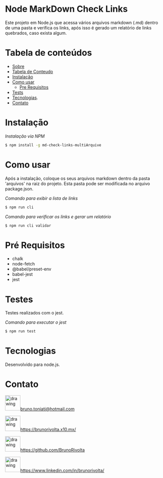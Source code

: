 <a id="MarkDown"></a>
Node MarkDown Check Links
=========

Este projeto em Node.js que  acessa vários arquivos markdown (.md) dentro de uma pasta e verifica os links, após isso é gerado um relatório de links quebrados, caso exista algum.

<a id="tabela-de-conteudo"></a>
Tabela de conteúdos
=================
<!--ts-->
   * [Sobre](#MarkDown)
   * [Tabela de Conteudo](#tabela-de-conteudo)
   * [Instalação](#instalacao)
   * [Como usar](#como-usar)
      * [Pre Requisitos](#pre-requisitos)
   * [Tests](#teste)
   * [Tecnologias](#tecnologias).
   * [Contato](#contato)
<!--te-->

<a id="instalacao"></a>
Instalação
=================

*Instalação via NPM*
```bash
$ npm install -g md-check-links-multiArquive
```

<a id="como-usar"></a>
Como usar
=================

Após a instalação, coloque os seus arquivos markdown dentro da pasta 'arquivos' na raiz do projeto. Esta pasta pode ser modificada no arquivo package.json.

*Comando para exibir a lista de links*
```bash
$ npm run cli
```

*Comando para verificar os links e gerar um relatório*
```bash
$ npm run cli validar
```

<a id="pre-requisitos"></a>
Pré Requisitos
=================

* chalk
* node-fetch
* @babel/preset-env
* babel-jest
* jest

<a id="teste"></a>
Testes
=================

Testes realizados com o jest.

*Comando para executar o jest*
```bash
$ npm run test
```

<a id="tecnologias"></a>
Tecnologias
=================
Desenvolvido para node.js.

<a id="contato"></a>
Contato
=================

<img src="https://img.icons8.com/fluency/344/apple-mail.png" alt="drawing" width="50"/>bruno.toniati@hotmail.com 

<img src="https://img.icons8.com/fluency/344/window.png" alt="drawing" width="50"/>https://brunorivolta.x10.mx/

<img src="https://img.icons8.com/color/344/github.png" alt="drawing" width="50"/>https://github.com/BrunoRivolta

<img src="https://img.icons8.com/color/344/linkedin-circled--v1.png" alt="drawing" width="50"/>https://www.linkedin.com/in/brunorivolta/





